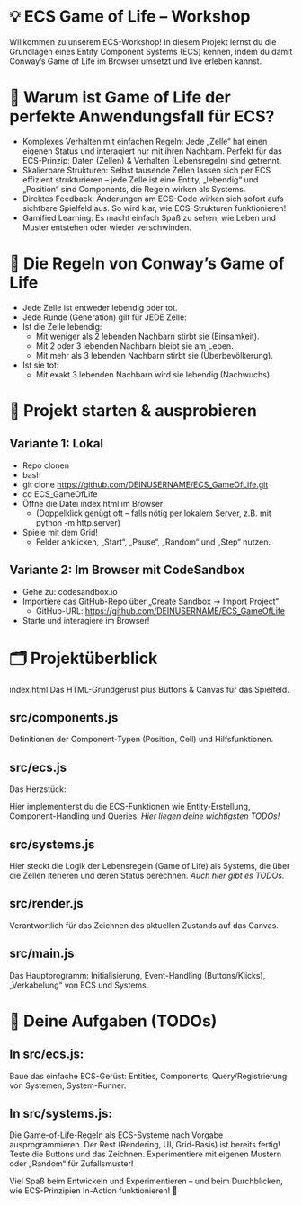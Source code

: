 # 💡 ECS Game of Life – Workshop
Willkommen zu unserem ECS-Workshop! In diesem Projekt lernst du die Grundlagen eines Entity Component Systems (ECS) kennen, indem du damit Conway’s Game of Life im Browser umsetzt und live erleben kannst.

# 🎲 Warum ist Game of Life der perfekte Anwendungsfall für ECS?
* Komplexes Verhalten mit einfachen Regeln: Jede „Zelle“ hat einen eigenen Status und interagiert nur mit ihren Nachbarn. Perfekt für das ECS-Prinzip: Daten (Zellen) & Verhalten (Lebensregeln) sind getrennt.
* Skalierbare Strukturen: Selbst tausende Zellen lassen sich per ECS effizient strukturieren – jede Zelle ist eine Entity, „lebendig“ und „Position“ sind Components, die Regeln wirken als Systems.
* Direktes Feedback: Änderungen am ECS-Code wirken sich sofort aufs sichtbare Spielfeld aus. So wird klar, wie ECS-Strukturen funktionieren!
* Gamified Learning: Es macht einfach Spaß zu sehen, wie Leben und Muster entstehen oder wieder verschwinden.

# 📜 Die Regeln von Conway’s Game of Life
* Jede Zelle ist entweder lebendig oder tot.
* Jede Runde (Generation) gilt für JEDE Zelle:
* Ist die Zelle lebendig:
  * Mit weniger als 2 lebenden Nachbarn stirbt sie (Einsamkeit).
  * Mit 2 oder 3 lebenden Nachbarn bleibt sie am Leben.
  * Mit mehr als 3 lebenden Nachbarn stirbt sie (Überbevölkerung).
* Ist sie tot:
  * Mit exakt 3 lebenden Nachbarn wird sie lebendig (Nachwuchs).

# 🚀 Projekt starten & ausprobieren
## Variante 1: Lokal
* Repo clonen
* bash
 * git clone https://github.com/DEINUSERNAME/ECS_GameOfLife.git
 * cd ECS_GameOfLife
* Öffne die Datei index.html im Browser
  * (Doppelklick genügt oft – falls nötig per lokalem Server, z.B. mit python -m http.server)
* Spiele mit dem Grid!
  * Felder anklicken, „Start“, „Pause“, „Random“ und „Step“ nutzen.

## Variante 2: Im Browser mit CodeSandbox
* Gehe zu: codesandbox.io
* Importiere das GitHub-Repo über „Create Sandbox → Import Project“
  * GitHub-URL: https://github.com/DEINUSERNAME/ECS_GameOfLife
* Starte und interagiere im Browser!

# 🗂️ Projektüberblick
index.html
Das HTML-Grundgerüst plus Buttons & Canvas für das Spielfeld.

## src/components.js
Definitionen der Component-Typen (Position, Cell) und Hilfsfunktionen.

## src/ecs.js
Das Herzstück:

Hier implementierst du die ECS-Funktionen wie Entity-Erstellung, Component-Handling und Queries.
*Hier liegen deine wichtigsten TODOs!*

## src/systems.js
Hier steckt die Logik der Lebensregeln (Game of Life) als Systems, die über die Zellen iterieren und deren Status berechnen.
*Auch hier gibt es TODOs.*

## src/render.js
Verantwortlich für das Zeichnen des aktuellen Zustands auf das Canvas.

## src/main.js
Das Hauptprogramm: Initialisierung, Event-Handling (Buttons/Klicks), „Verkabelung“ von ECS und Systems.

# 📝 Deine Aufgaben (TODOs)
## In src/ecs.js:

Baue das einfache ECS-Gerüst: Entities, Components, Query/Registrierung von Systemen, System-Runner.
## In src/systems.js:

Die Game-of-Life-Regeln als ECS-Systeme nach Vorgabe ausprogrammieren.
Der Rest (Rendering, UI, Grid-Basis) ist bereits fertig!
Teste die Buttons und das Zeichnen. Experimentiere mit eigenen Mustern oder „Random“ für Zufallsmuster!

Viel Spaß beim Entwickeln und Experimentieren – und beim Durchblicken, wie ECS-Prinzipien In-Action funktionieren! 🚀
